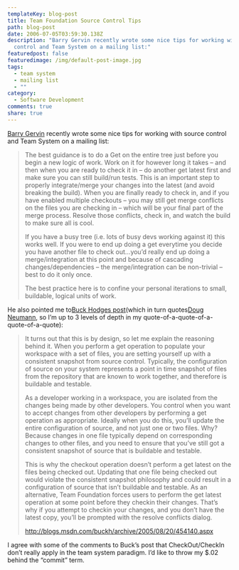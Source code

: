 ```yaml
---
templateKey: blog-post
title: Team Foundation Source Control Tips
path: blog-post
date: 2006-07-05T03:59:30.138Z
description: "Barry Gervin recently wrote some nice tips for working with source
  control and Team System on a mailing list:"
featuredpost: false
featuredimage: /img/default-post-image.jpg
tags:
  - team system
  - mailing list
  - ""
category:
  - Software Development
comments: true
share: true
---
```


[Barry Gervin](http://www.objectsharp.com/Barry) recently wrote some nice tips for working with source control and Team System on a mailing list:

> The best guidance is to do a Get on the entire tree just before you begin a new logic of work. Work on it for however long it takes – and then when you are ready to check it in – do another get latest first and make sure you can still build/run tests. This is an important step to properly integrate/merge your changes into the latest (and avoid breaking the build). When you are finally ready to check in, and if you have enabled multiple checkouts – you may still get merge conflicts on the files you are checking in – which will be your final part of the merge process. Resolve those conflicts, check in, and watch the build to make sure all is cool.
>
> If you have a busy tree (i.e. lots of busy devs working against it) this works well. If you were to end up doing a get everytime you decide you have another file to check out…you’d really end up doing a merge/integration at this point and because of cascading changes/dependencies – the merge/integration can be non-trivial – best to do it only once.
>
>
>
> The best practice here is to confine your personal iterations to small, buildable, logical units of work.

He also pointed me to[Buck Hodges post](http://blogs.msdn.com/buckh/archive/2005/08/20/454140.aspx)(which in turn quotes[Doug Neumann](http://forums.microsoft.com/msdn/ShowPost.aspx?PostID=70231), so I’m up to 3 levels of depth in my quote-of-a-quote-of-a-quote-of-a-quote):



> It turns out that this is by design, so let me explain the reasoning behind it. When you perform a get operation to populate your workspace with a set of files, you are setting yourself up with a consistent snapshot from source control. Typically, the configuration of source on your system represents a point in time snapshot of files from the repository that are known to work together, and therefore is buildable and testable.
>
> As a developer working in a workspace, you are isolated from the changes being made by other developers. You control when you want to accept changes from other developers by performing a get operation as appropriate. Ideally when you do this, you’ll update the entire configuration of source, and not just one or two files. Why? Because changes in one file typically depend on corresponding changes to other files, and you need to ensure that you’ve still got a consistent snapshot of source that is buildable and testable.
>
> This is why the checkout operation doesn’t perform a get latest on the files being checked out. Updating that one file being checked out would violate the consistent snapshot philosophy and could result in a configuration of source that isn’t buildable and testable. As an alternative, Team Foundation forces users to perform the get latest operation at some point before they checkin their changes. That’s why if you attempt to checkin your changes, and you don’t have the latest copy, you’ll be prompted with the resolve conflicts dialog.
>
>
>
> <http://blogs.msdn.com/buckh/archive/2005/08/20/454140.aspx>

I agree with some of the comments to Buck’s post that CheckOut/CheckIn don’t really apply in the team system paradigm. I’d like to throw my $.02 behind the “commit” term.
